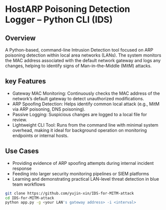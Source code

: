 # HostARP Poisoning Detection Logger – Python CLI (IDS)

## Overview
A Python-based, command-line Intrusion Detection tool focused on ARP poisoning detection within local area networks (LANs). The system monitors the MAC address associated with the default network gateway and logs any changes, helping to identify signs of Man-in-the-Middle (MitM) attacks.

## key Features
* Gateway MAC Monitoring: Continuously checks the MAC address of the network’s default gateway to detect unauthorized modifications.
* ARP Spoofing Detection: Helps identify common local attack (e.g., MitM via ARP poisoning, DNS poisoning).
* Passive Logging: Suspicious changes are logged to a local file for review.
* Lightweight CLI Tool: Runs from the command line with minimal system overhead, making it ideal for background operation on monitoring endpoints or internal hosts.

## Use Cases
* Providing evidence of ARP spoofing attempts during internal incident response
* Feeding into larger security monitoring pipelines or SIEM platforms
* Learning and demonstrating practical LAN-level threat detection in blue team workflows

```bash
git clone https://github.com/yujin-xin/IDS-for-MITM-attack
cd IDS-for-MITM-attack
python app.py -g <your LAN's gateway address> -i <interval>
```

